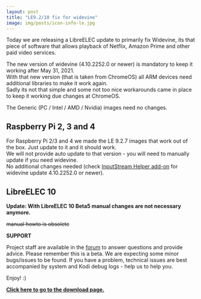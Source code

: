 ```yaml
---
layout: post
title: "LE9.2/10 fix for widevine"
image: img/posts/icon-info-le.jpg
---
```


Today we are releasing a LibreELEC update to primarily fix Widevine, its that piece of software that allows playback of Netflix, Amazon Prime and other paid video services.

The new version of widevine (4.10.2252.0 or newer) is mandatory to keep it working after May 31, 2021.   
With that new version (that is taken from ChromeOS) all ARM devices need additional libraries to make it work again.  
Sadly its not that simple and some not too nice workarounds came in place to keep it working due changes at ChromeOS.

The Generic (PC / Intel / AMD / Nvidia) images need no changes.

Raspberry Pi 2, 3 and 4
-----------------------

For Raspberry Pi 2/3 and 4 we made the LE 9.2.7 images that work out of the box. Just update to it and it should work.  
We will not provide auto update to that version - you will need to manually update if you need widevine.  
No additional changes needed (check [InputStream Helper add-on](https://kodi.wiki/view/Add-on:InputStream_Helper) for widevine update 4.10.2252.0 or newer).

LibreELEC 10
------------

**Update: With LibreELEC 10 Beta5 manual changes are not necessary anymore.**

~~manual howto is obsolete~~

**SUPPORT**

Project staff are available in the [forum](https://forum.libreelec.tv) to answer questions and provide advice. Please remember this is a beta. We are expecting some minor bugs/issues to be found. If you have a problem, technical issues are best accompanied by system and Kodi debug logs - help us to help you.

Enjoy! :)

[**Click here to go to the download page.**](https://libreelec.tv/downloads/)